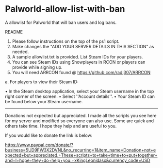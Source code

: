 # Palworld-allow-list-with-ban
A allowlist for Palworld that will ban users and log bans.

README

1. Please follow instructions on the top of the ps1 script.
2. Make changes the "ADD YOUR SERVER DETAILS IN THIS SECTION" as needed.
3. A sample allowlist.txt is provided. List Steam IDs for your players.
4. You can see Steam IDs using Showplayers in RCON or players can provide while signing up.
5. You will need ARRCON found @ https://github.com/radj307/ARRCON

a. For players to view their Steam ID:
 
•  In the Steam desktop application, select your Steam username in the top right corner of the screen.
•  Select ''Account details''.
•  Your Steam ID can be found below your Steam username.


********************************************************************************************************
Donations not expected but appreciated. I made all the scripts you see here for my server and modified so everyone can also use. Some are quick and others take time. I hope they help and are useful to you.

If you would like to donate the link is below:

https://www.paypal.com/donate/?business=5UD9FW3X2DVNL&no_recurring=1&item_name=Donation+not+expected+but+appreciated.+These+scripts+to+take+time+to+put+together+and+I+hope+they+do+help+you.+xKingLeonidasx&currency_code=USD
